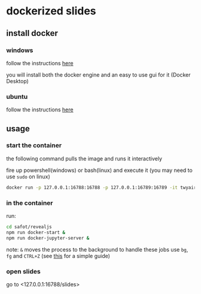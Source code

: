 # dockerized slides

## install docker

### windows

follow the instructions [here](https://docs.docker.com/desktop/windows/install/)

you will install both the docker engine and an easy to use gui for it (Docker Desktop)

### ubuntu

follow the instructions [here](https://docs.docker.com/engine/install/ubuntu/)

## usage

### start the container

the following command pulls the image and runs it interactively

fire up powershell(windows) or bash(linux) and execute it (you may need to use `sudo` on linux)

```bash
docker run -p 127.0.0.1:16788:16788 -p 127.0.0.1:16789:16789 -it twyair/safot-revealjs:latest bash
```

### in the container

run:

```bash
cd safot/revealjs
npm run docker-start &
npm run docker-jupyter-server &
```

note: `&` moves the process to the background to handle these jobs use `bg`, `fg` and `CTRL+Z` (see [this](https://www.thegeekdiary.com/understanding-the-job-control-commands-in-linux-bg-fg-and-ctrlz/) for a simple guide)

### open slides

go to <127.0.0.1:16788/slides>
